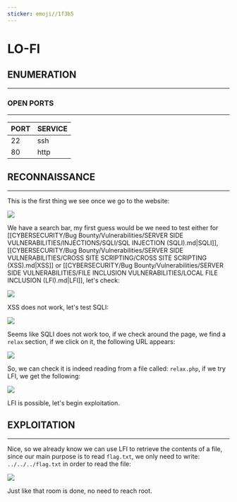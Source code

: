 ```yaml
---
sticker: emoji//1f3b5
---
```


# LO-FI

## ENUMERATION

***

### OPEN PORTS

***

| PORT | SERVICE |
| ---- | ------- |
| 22   | ssh     |
| 80   | http    |

## RECONNAISSANCE

***

This is the first thing we see once we go to the website:

![](gitbook/cybersecurity/images/Pasted%20image%2020250120153845.png)

We have a search bar, my first guess would be we need to test either for \[\[CYBERSECURITY/Bug Bounty/Vulnerabilities/SERVER SIDE VULNERABILITIES/INJECTIONS/SQLI/SQL INJECTION (SQLI).md|SQLI]], \[\[CYBERSECURITY/Bug Bounty/Vulnerabilities/SERVER SIDE VULNERABILITIES/CROSS SITE SCRIPTING/CROSS SITE SCRIPTING (XSS).md|XSS]] or \[\[CYBERSECURITY/Bug Bounty/Vulnerabilities/SERVER SIDE VULNERABILITIES/FILE INCLUSION VULNERABILITIES/LOCAL FILE INCLUSION (LFI).md|LFI]], let's check:

![](gitbook/cybersecurity/images/Pasted%20image%2020250120154118.png)

XSS does not work, let's test SQLI:

![](gitbook/cybersecurity/images/Pasted%20image%2020250120154142.png)

Seems like SQLI does not work too, if we check around the page, we find a `relax` section, if we click on it, the following URL appears:

![](gitbook/cybersecurity/images/Pasted%20image%2020250120154358.png)

So, we can check it is indeed reading from a file called: `relax.php`, if we try LFI, we get the following:

![](gitbook/cybersecurity/images/Pasted%20image%2020250120154434.png)

LFI is possible, let's begin exploitation.

## EXPLOITATION

***

Nice, so we already know we can use LFI to retrieve the contents of a file, since our main purpose is to read `flag.txt`, we only need to write: `../../../flag.txt` in order to read the file:

![](gitbook/cybersecurity/images/Pasted%20image%2020250120154645.png)

Just like that room is done, no need to reach root.
